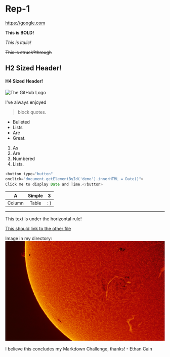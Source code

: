 # Rep-1

<https://google.com>

**This is BOLD!**

_This is italic!_

~~This is struck?through~~

## H2 Sized Header!

#### H4 Sized Header!

![The GitHub Logo](https://upload.wikimedia.org/wikipedia/commons/thumb/9/91/Octicons-mark-github.svg/1200px-Octicons-mark-github.svg.png)

I've always enjoyed
>block quotes.

* Bulleted
* Lists
* Are
* Great.

1. As
2. Are
3. Numbered
4. Lists.

```javascript
<button type="button"
onclick="document.getElementById('demo').innerHTML = Date()">
Click me to display Date and Time.</button>
```
| A | Simple | 3 |
|---|:------:|---|
| Column | Table | : ) |

___
This text is under the horizontal rule!

[This should link to the other file](second.md)

Image in my directory: 
![Space Background](DoZSJKu.jpg)

I believe this concludes my Markdown Challenge, thanks! - Ethan Cain
